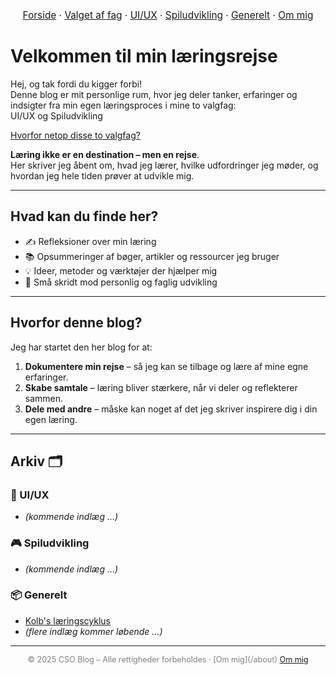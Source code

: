 <nav style="text-align:center; font-size:1.1em; margin-bottom:2em;">
  <a href="/csoblog">Forside</a> ·
  <a href="/csoblog/hvorfor">Valget af fag</a> ·
  <a href="/csoblog/postsui/">UI/UX</a> ·
  <a href="/csoblog/postssu/">Spiludvikling</a> ·
  <a href="/csoblog/posts/">Generelt</a> ·
  <a href="/csoblog/about">Om mig</a>
</nav>

# Velkommen til min læringsrejse  

Hej, og tak fordi du kigger forbi!  
Denne blog er mit personlige rum, hvor jeg deler tanker, erfaringer og indsigter fra min egen læringsproces i mine to valgfag: <br> UI/UX og Spiludvikling  

[Hvorfor netop disse to valgfag?](https://chstol.github.io/csoblog/hvorfor "Find out more!")  

**Læring ikke er en destination – men en rejse**.  
Her skriver jeg åbent om, hvad jeg lærer, hvilke udfordringer jeg møder, og hvordan jeg hele tiden prøver at udvikle mig.  

---

## Hvad kan du finde her?  
- ✍️ Refleksioner over min læring  
- 📚 Opsummeringer af bøger, artikler og ressourcer jeg bruger  
- 💡 Ideer, metoder og værktøjer der hjælper mig  
- 🌱 Små skridt mod personlig og faglig udvikling  

---

## Hvorfor denne blog?  
Jeg har startet den her blog for at:  
1. **Dokumentere min rejse** – så jeg kan se tilbage og lære af mine egne erfaringer.   
2. **Skabe samtale** – læring bliver stærkere, når vi deler og reflekterer sammen.  
3. **Dele med andre** – måske kan noget af det jeg skriver inspirere dig i din egen læring.  

---

## Arkiv 🗂️  

### 🎨 UI/UX
- _(kommende indlæg …)_  

### 🎮 Spiludvikling  
- _(kommende indlæg …)_  

### 📦 Generelt 
- [Kolb's læringscyklus](https://chstol.github.io/csoblog/posts/PostOmKolb)
- _(flere indlæg kommer løbende …)_  

---

<footer style="text-align:center; font-size:0.9em; color:gray;">  
© 2025 CSO Blog – Alle rettigheder forbeholdes · [Om mig](/about) <a href="/csoblog/about">Om mig</a>  
</footer>

